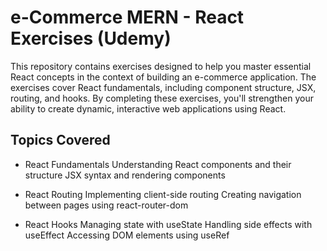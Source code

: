 # e-Commerce MERN - React Exercises (Udemy)

This repository contains exercises designed to help you master essential React concepts in the context of building an e-commerce application. The exercises cover React fundamentals, including component structure, JSX, routing, and hooks. By completing these exercises, you'll strengthen your ability to create dynamic, interactive web applications using React.

## Topics Covered

* React Fundamentals
Understanding React components and their structure
JSX syntax and rendering components

* React Routing
Implementing client-side routing
Creating navigation between pages using react-router-dom

* React Hooks
Managing state with useState
Handling side effects with useEffect
Accessing DOM elements using useRef
